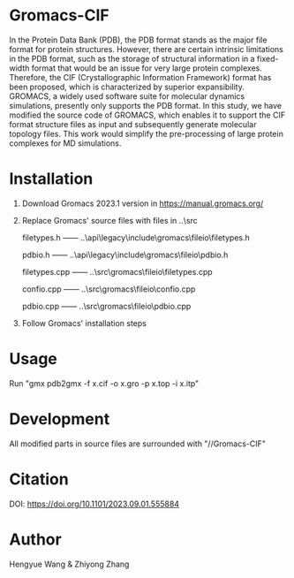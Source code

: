 # Gromacs-CIF
In the Protein Data Bank (PDB), the PDB format stands as the major file format for protein structures. However, there are certain intrinsic limitations in the PDB format, such as the storage of structural information in a fixed-width format that would be an issue for very large protein complexes. Therefore, the CIF (Crystallographic Information Framework) format has been proposed, which is characterized by superior expansibility. GROMACS, a widely used software suite for molecular dynamics simulations, presently only supports the PDB format. In this study, we have modified the source code of GROMACS, which enables it to support the CIF format structure files as input and subsequently generate molecular topology files. This work would simplify the pre-processing of large protein complexes for MD simulations.

# Installation
1. Download Gromacs 2023.1 version in https://manual.gromacs.org/
2. Replace Gromacs' source files with files in ..\src

   filetypes.h    ——    ..\api\legacy\include\gromacs\fileio\filetypes.h
   
   pdbio.h       ——     ..\api\legacy\include\gromacs\fileio\pdbio.h
   
   filetypes.cpp   ——   ..\src\gromacs\fileio\filetypes.cpp
   
   confio.cpp    ——     ..\src\gromacs\fileio\confio.cpp
   
   pdbio.cpp     ——     ..\src\gromacs\fileio\pdbio.cpp
   
3. Follow Gromacs' installation steps

# Usage
Run "gmx pdb2gmx -f x.cif -o x.gro -p x.top -i x.itp"

# Development
All modified parts in source files are surrounded with "//Gromacs-CIF"

# Citation
DOI: https://doi.org/10.1101/2023.09.01.555884

# Author
Hengyue Wang & Zhiyong Zhang

